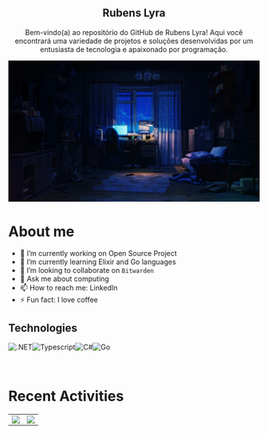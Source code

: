 <h2 align="center">Rubens Lyra</h2>

<p align="center">Bem-vindo(a) ao repositório do GitHub de Rubens Lyra! Aqui você encontrará uma variedade de projetos e soluções desenvolvidas por um entusiasta de tecnologia e apaixonado por programação.</b> </p>

<div align="center">
  <img src="/raning.gif"/>
</div>

# About me
- 🔭 I’m currently working on Open Source Project
- 🌱 I’m currently learning Elixir and Go languages
- 👯 I’m looking to collaborate on `Bitwarden`
- 💬 Ask me about computing
- 📫 How to reach me: LinkedIn
- ⚡ Fun fact: I love coffee

## Technologies
<img align="left" alt=".NET" height="32px" src="https://img.shields.io/badge/.NET-5C2D91?style=for-the-badge&logo=.net&logoColor=white"/>
<img align="left" alt="Typescript" height="32px" src="https://img.shields.io/badge/TypeScript-007ACC?style=for-the-badge&logo=typescript&logoColor=white"/>
<img align="left" alt="C#" height="32px" src="https://img.shields.io/badge/C%23-239120?style=for-the-badge&logo=c-sharp&logoColor=white">
<img align="left" alt="Go" height="32px" src="https://img.shields.io/badge/Go-00ADD8?style=for-the-badge&logo=go&logoColor=white">
<br/>
<br/>
<br/>

# Recent Activities
<center>
<table>
  <tr>
    <td><img width="100%" align="left" src="https://github-readme-stats.vercel.app/api/top-langs/?username=rubenslyra&langs_count=10&layout=compact&theme=shades-of-purple" /></td>
    <td><img width="100%" align="right" src="https://github-readme-stats.vercel.app/api?username=rubenslyra&theme=shades-of-purple&show_icons=true&count_private=true&include_all_commits=true&hide_title=true" /></td>
  </tr>  
</table>
</center>
